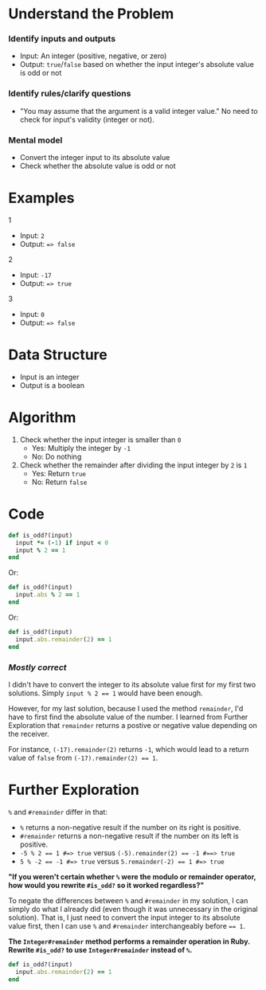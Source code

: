 # Understand the Problem
### Identify inputs and outputs
* Input: An integer (positive, negative, or zero)
* Output: `true`/`false` based on whether the input integer's absolute value is odd or not
### Identify rules/clarify questions
* "You may assume that the argument is a valid integer value." No need to check for input's validity (integer or not).
### Mental model
* Convert the integer input to its absolute value
* Check whether the absolute value is odd or not
# Examples
1
* Input: `2`
* Output: `=> false`

2
* Input: `-17`
* Output: `=> true`

3
* Input: `0`
* Output: `=> false`
# Data Structure
* Input is an integer
* Output is a boolean
# Algorithm
1. Check whether the input integer is smaller than `0`
    * Yes: Multiply the integer by `-1`
    * No: Do nothing
2. Check whether the remainder after dividing the input integer by `2` is `1`
    * Yes: Return `true`
    * No: Return `false`
# Code
```ruby
def is_odd?(input)
  input *= (-1) if input < 0
  input % 2 == 1
end
```
Or:
```ruby
def is_odd?(input)
  input.abs % 2 == 1
end
```
Or:
```ruby
def is_odd?(input)
  input.abs.remainder(2) == 1
end
```
### *Mostly correct*
I didn't have to convert the integer to its absolute value first for my first two solutions. Simply `input % 2 == 1` would have been enough.

However, for my last solution, because I used the method `remainder`, I'd have to first find the absolute value of the number. I learned from Further Exploration that `remainder` returns a postive or negative value depending on the receiver.

For instance, `(-17).remainder(2)` returns `-1`, which would lead to a return value of `false` from `(-17).remainder(2) == 1`.
# Further Exploration
`%` and `#remainder` differ in that:
* `%` returns a non-negative result if the number on its right is positive.
* `#remainder` returns a non-negative result if the number on its left is positive.
* `-5 % 2 == 1 #=> true` versus `(-5).remainder(2) == -1 #==> true`
* `5 % -2 == -1 #=> true` versus `5.remainder(-2) == 1 #=> true`

**"If you weren't certain whether `%` were the modulo or remainder operator, how would you rewrite `#is_odd?` so it worked regardless?"**

To negate the differences between `%` and `#remainder` in my solution, I can simply do what I already did (even though it was unnecessary in the original solution). That is, I just need to convert the input integer to its absolute value first, then I can use `%` and `#remainder` interchangeably before `== 1`.

**The `Integer#remainder` method performs a remainder operation in Ruby. Rewrite `#is_odd?` to use `Integer#remainder` instead of `%`.**
```ruby
def is_odd?(input)
  input.abs.remainder(2) == 1
end
```